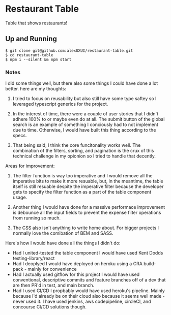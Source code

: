# Restaurant Table
Table that shows restaurants!

## Up and Running
```
$ git clone git@github.com:alexUXUI/restaurant-table.git
$ cd restaurant-table
$ npm i --silent && npm start
```

### Notes

I did some things well, but there also some things I could have done a lot better. here are my thoughts:

1) I tried to focus on reusability but also still have some type saftey so I leveraged typescript generics for the project. 

2) In the interest of time, there were a couple of user stories that I didn't adhere 100% to or maybe even do at all.
The submit button of the global search is an example of something I conciously had to 
not implement due to time. Otherwise, I would have built this thing according to the specs.

3) That being said, I think the core funcitonality works well. The combination of the filters, sorting, and pagination is the crux of this technical challenge in my opionion so I tried to handle that decently.

Areas for improvement:
1) The filter function is way too imperative and I would remove all the imperative bits to make it more resuable, but,
in the meantime, the table itself is still resuable despite the imperative filter because the
developer gets to specify the filter function as a part of the table component usage.

2) Another thing I would have done for a massive performace improvement is debounce all the input fields to
prevent the expense filter operations from running so much. 

3) The CSS also isn't anything to write home about. For bigger projects I normally love the comibation of BEM and SASS.

Here's how I would have done all the things I didn't do:
- Had I united-tested the table component I would have used Kent Dodds testing-library/react
- Had I deoplyed I would have deployed on heroku using a CRA build-pack - mainly for convenience 
- Had I actually used gitflow for this project I would have used conventional, descriptive 
    commits and feature branches off of a dev that are then PR'd in test, and main branch. 
- Had I used CI/CD I propbably would have used heroku's pipeline. Mainly because I'd already be on their cloud also because it seems
well made - never used it. I have used jenkins, aws codepipeline, circleCI, and concourse CI/CD solutions though. 

